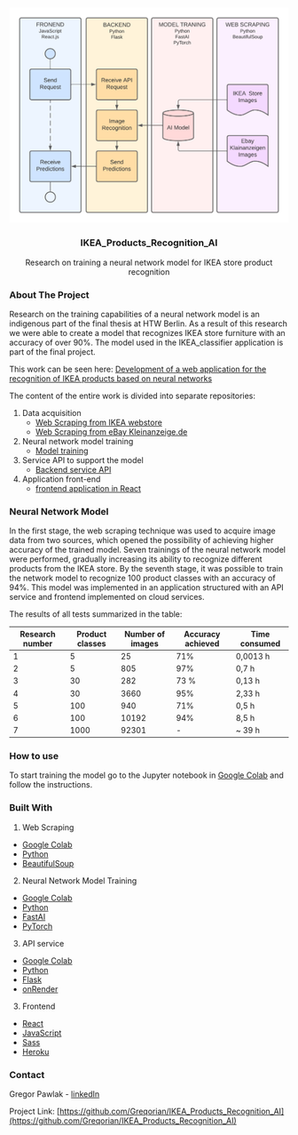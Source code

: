 
<!-- PROJECT LOGO -->
<br />
<p align="center">
<img src="project_parts3.png" width="600"> 
  <h3 align="center">IKEA_Products_Recognition_AI</h3>

  <p align="center">
   Research on training a neural network model for IKEA store product recognition
  </p>
</p>


<!-- ABOUT THE PROJECT -->
### About The Project

Research on the training capabilities of a neural network model is an indigenous part of the final thesis at HTW Berlin. As a result of this research we were able to create a model that recognizes IKEA store furniture with an accuracy of over 90%. 
The model used in the IKEA_classifier application is part of the final project.

This work can be seen here: [Development of a web application for the recognition 
of IKEA products based on neural networks](https://docs.google.com/document/d/1APf5llBDAKWvc0GtJMNoXp0jBHCsVX-7/edit?usp=sharing&ouid=111051527142046808483&rtpof=true&sd=true)

The content of the entire work is divided into separate repositories:
1. Data acquisition
    - [Web Scraping from IKEA webstore](https://github.com/Greqorian/IKEAcom_Image_Scraper)
    - [Web Scraping from eBay Kleinanzeige.de](https://github.com/Greqorian/Ebay_Kleinanzeige_Image_Scraper)
3. Neural network model training
    - [Model training](https://github.com/Greqorian/IKEA_Products_Recognition_AI)
5. Service API to support the model
    - [Backend service API](https://github.com/Greqorian/IKEA_classifier)
7. Application front-end 
    - [frontend application in React](https://github.com/Greqorian/IKEA_classifier_frontend) 


### Neural Network Model

In the first stage, the web scraping technique was used to acquire image data from two sources, which opened the possibility of achieving higher accuracy of the trained model. Seven trainings of the neural network model were performed, gradually increasing its ability to recognize different products from the IKEA store. By the seventh stage, it was possible to train the network model to recognize 100 product classes with an accuracy of 94%. This model was implemented in an application structured with an API service and frontend implemented on cloud services. 

The results of all tests summarized in the table:

| Research number | Product classes | Number of images | Accuracy achieved | Time consumed |
|-----------------|-----------------|------------------|-------------------|---------------|
| 1               | 5               | 25               | 71%               | 0,0013 h      |
| 2               | 5               | 805              | 97%               | 0,7 h         |
| 3               | 30              | 282              | 73 %              | 0,13 h        |
| 4               | 30              | 3660             | 95%               | 2,33 h        |
| 5               | 100             | 940              | 71%               | 0,5 h         |
| 6               | 100             | 10192            | 94%               | 8,5 h         |
| 7               | 1000            | 92301            | -                 | ~ 39 h        |



### How to use

To start training the model go to the Jupyter notebook in [Google Colab](https://colab.research.google.com/drive/1jhhUAAyvhcrYKz5Nrt9Mt_iQ_qY-LK1s?usp=sharing) and follow the instructions.


### Built With

1. Web Scraping
* [Google Colab](https://colab.research.google.com/)
* [Python](https://www.python.org/)
* [BeautifulSoup](https://www.crummy.com/software/BeautifulSoup/bs4/doc/#)

2. Neural Network Model Training
* [Google Colab](https://colab.research.google.com/)
* [Python](https://www.python.org/)
* [FastAI](https://www.fast.ai/)
* [PyTorch](https://pytorch.org/)

3. API service
* [Google Colab](https://colab.research.google.com/)
* [Python](https://www.python.org/)
* [Flask](https://flask.palletsprojects.com/en/2.0.x/)
* [onRender](https://render.com/)

3. Frontend
* [React](https://reactjs.org/)
* [JavaScript](https://www.javascript.com/)
* [Sass](https://sass-lang.com/)
* [Heroku](https://www.heroku.com)

<!-- CONTACT -->
### Contact

Gregor Pawlak - [linkedIn](https://www.linkedin.com/in/grzegorz-pawlak/) 

Project Link: [https://github.com/Greqorian/IKEA_Products_Recognition_AI](https://github.com/Greqorian/IKEA_Products_Recognition_AI)
